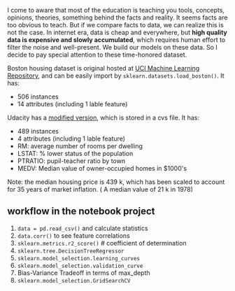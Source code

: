 I come to aware that most of the education is teaching you tools, concepts, opinions, theories, something behind the facts and reality. It seems facts are too obvious to teach. But if we compare facts to data, we can realize this is not the case. In internet era, data is cheap and everywhere, but **high quality data is expensive and slowly accumulated**, which requires human effort to filter the noise and well-present. We build our models on these data. So I decide to pay special attention to these time-honored dataset. 

Boston housing dataset is original hosted at [UCI Machine Learning Repository](https://archive.ics.uci.edu/ml/datasets/Housing), and can be easily import by `sklearn.datasets.load_boston()`. It has:

- 506 instances
- 14 attributes (including 1 lable feature)

Udacity has a [modified version](https://github.com/udacity/machine-learning/tree/master/projects/boston_housing), which is stored in a cvs file. It has:

- 489 instances
- 4 attributes (including 1 lable feature)
- RM: average number of rooms per dwelling 
- LSTAT: % lower status of the population 
- PTRATIO: pupil-teacher ratio by town 
- MEDV: Median value of owner-occupied homes in $1000's

Note: the median housing price is 439 k, which has been scaled to account for 35 years of market inflation. ( A median value of 21 k in 1978) 

## workflow in the notebook project

1. `data = pd.read_csv()` and calculate statistics
2. `data.corr()` to see feature correlations
3. `sklearn.metrics.r2_score()` # coefficient of determination
4. `sklearn.tree.DecisionTreeRegressor`
5. `sklearn.model_selection.learning_curves`
6. `sklearn.model_selection.validation_curve`
7. Bias-Variance Tradeoff in terms of max_depth
8. `sklearn.model_selection.GridSearchCV`